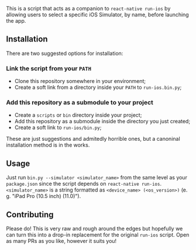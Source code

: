 This is a script that acts as a companion to `react-native run-ios` by allowing users to select a specific iOS Simulator, by name, before launching the app.

## Installation

There are two suggested options for installation:

### Link the script from your `PATH`

- Clone this repository somewhere in your environment;
- Create a soft link from a directory inside your `PATH` to `run-ios.bin.py`;

### Add this repository as a submodule to your project

- Create a `scripts` or `bin` directory inside your project;
- Add this repository as a submodule inside the directory you just created;
- Create a soft link to `run-ios/bin.py`;

These are just suggestions and admitedly horrible ones, but a canoninal installation method is in the works.

## Usage

Just run `bin.py --simulator <simulator_name>` from the same level as your `package.json` since the script depends on `react-native run-ios`.  `<simulator_name>` is a string formatted as `<device_name> (<os_version>)` (e. g. "iPad Pro (10.5 inch) (11.0)").

## Contributing

Please do! This is very raw and rough around the edges but hopefully we can turn this into a drop-in replacement for the original `run-ios` script. Open as many PRs as you like, however it suits you!

